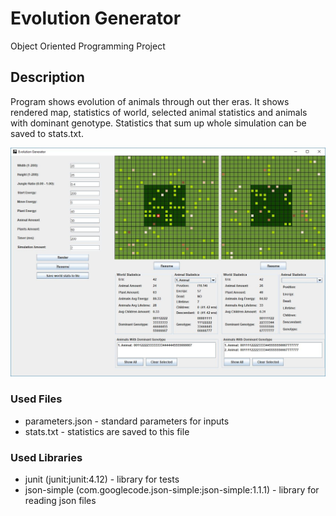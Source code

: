 # Evolution Generator
Object Oriented Programming Project

## Description
Program shows evolution of animals through out ther eras. It shows rendered map, statistics of world, selected animal statistics and animals with dominant genotype. Statistics that sum up whole simulation can be saved to stats.txt.

![program](program.jpg)

### Used Files
* parameters.json - standard parameters for inputs<br>
* stats.txt - statistics are saved to this file

### Used Libraries
* junit (junit:junit:4.12) - library for tests
* json-simple (com.googlecode.json-simple:json-simple:1.1.1) - library for reading json files
